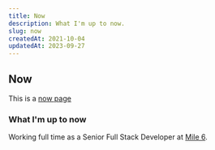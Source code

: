 ```yaml
---
title: Now
description: What I'm up to now.
slug: now
createdAt: 2021-10-04
updatedAt: 2023-09-27
---
```


## Now

This is a [now page](https://nownownow.com/about)

### What I'm up to now

Working full time as a Senior Full Stack Developer at [Mile 6](https://www.mile6.com).
